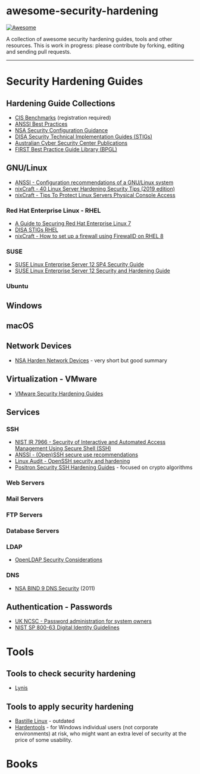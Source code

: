 # awesome-security-hardening

[![Awesome](https://cdn.rawgit.com/sindresorhus/awesome/d7305f38d29fed78fa85652e3a63e154dd8e8829/media/badge.svg)](https://github.com/sindresorhus/awesome)

A collection of awesome security hardening guides, tools and other resources.
This is work in progress: please contribute by forking, editing and sending pull requests.

------

# Security Hardening Guides

## Hardening Guide Collections

- [CIS Benchmarks](https://learn.cisecurity.org/benchmarks) (registration required)
- [ANSSI Best Practices](https://www.ssi.gouv.fr/en/best-practices/)
- [NSA Security Configuration Guidance](https://apps.nsa.gov/iaarchive/library/ia-guidance/security-configuration/index.cfm?PAGE=1&itemsQty=ALL)
- [DISA Security Technical Implementation Guides (STIGs)](https://iase.disa.mil/stigs/Pages/index.aspx)
- [Australian Cyber Security Center Publications](https://www.cyber.gov.au/publications)
- [FIRST Best Practice Guide Library (BPGL)](https://www.first.org/resources/guides/)

## GNU/Linux

- [ANSSI - Configuration recommendations of a GNU/Linux system](https://www.ssi.gouv.fr/en/guide/configuration-recommendations-of-a-gnulinux-system/)
- [nixCraft - 40 Linux Server Hardening Security Tips (2019 edition)](https://www.cyberciti.biz/tips/linux-security.html)
- [nixCraft - Tips To Protect Linux Servers Physical Console Access](https://www.cyberciti.biz/tips/tips-to-protect-linux-servers-physical-console-access.html)

### Red Hat Enterprise Linux - RHEL

- [A Guide to Securing Red Hat Enterprise Linux 7](https://access.redhat.com/documentation/en-us/red_hat_enterprise_linux/7/html-single/security_guide/index)
- [DISA STIGs RHEL](https://iase.disa.mil/stigs/os/unix-linux/Pages/red-hat.aspx)
- [nixCraft - How to set up a firewall using FirewallD on RHEL 8](https://www.cyberciti.biz/faq/configure-set-up-a-firewall-using-firewalld-on-rhel-8/)

### SUSE

- [SUSE Linux Enterprise Server 12 SP4 Security Guide](https://www.suse.com/documentation/sles-12/singlehtml/book_security/book_security.html)
- [SUSE Linux Enterprise Server 12 Security and Hardening Guide](https://www.suse.com/documentation/sles-12/book_hardening/data/book_hardening.html)

### Ubuntu


## Windows

## macOS

## Network Devices

- [NSA Harden Network Devices](https://apps.nsa.gov/iaarchive/library/ia-guidance/security-tips/harden-network-devices.cfm) - very short but good summary

## Virtualization - VMware

- [VMware Security Hardening Guides](https://www.vmware.com/security/hardening-guides.html)

## Services

### SSH

- [NIST IR 7966 - Security of Interactive and Automated Access Management Using Secure Shell (SSH)](https://nvlpubs.nist.gov/nistpubs/ir/2015/NIST.IR.7966.pdf)
- [ANSSI - (Open)SSH secure use recommendations](https://www.ssi.gouv.fr/en/guide/openssh-secure-use-recommendations/)
- [Linux Audit - OpenSSH security and hardening](https://linux-audit.com/audit-and-harden-your-ssh-configuration/)
- [Positron Security SSH Hardening Guides](https://www.sshaudit.com/hardening_guides.html) - focused on crypto algorithms

### Web Servers

### Mail Servers

### FTP Servers

### Database Servers

### LDAP

- [OpenLDAP Security Considerations](http://www.openldap.org/doc/admin24/security.html)

### DNS

- [NSA BIND 9 DNS Security](https://apps.nsa.gov/iaarchive/library/ia-guidance/security-configuration/applications/bind-9-dns-security.cfm) (2011)

## Authentication - Passwords

- [UK NCSC - Password administration for system owners](https://www.ncsc.gov.uk/collection/passwords)
- [NIST SP 800-63 Digital Identity Guidelines](https://pages.nist.gov/800-63-3/)

# Tools

## Tools to check security hardening

- [Lynis](https://cisofy.com/lynis/)

## Tools to apply security hardening

- [Bastille Linux](http://bastille-linux.sourceforge.net/) - outdated
- [Hardentools](https://github.com/securitywithoutborders/hardentools) - for Windows individual users (not corporate environments) at risk, who might want an extra level of security at the price of some usability.

# Books
